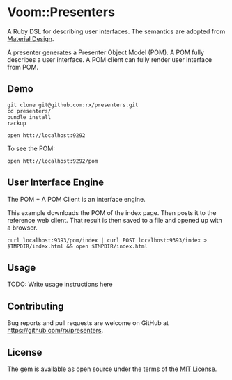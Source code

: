 # Voom::Presenters

A Ruby DSL for describing user interfaces. 
The semantics are adopted from [Material Design](https://material.io/).

A presenter generates a Presenter Object Model (POM). 
A POM fully describes a user interface.
A POM client can fully render user interface from POM.

## Demo

    git clone git@github.com:rx/presenters.git
    cd presenters/
    bundle install
    rackup

    open htt://localhost:9292
    
To see the POM:

    open htt://localhost:9292/pom
  

## User Interface Engine

The POM + A POM Client is an interface engine. 

This example downloads the POM of the index page. 
Then posts it to the reference web client. 
That result is then saved to a file and opened up with a browser.
    
    curl localhost:9393/pom/index | curl POST localhost:9393/index > $TMPDIR/index.html && open $TMPDIR/index.html
    
## Usage

TODO: Write usage instructions here

## Contributing

Bug reports and pull requests are welcome on GitHub at https://github.com/rx/presenters.

## License

The gem is available as open source under the terms of the [MIT License](http://opensource.org/licenses/MIT).

